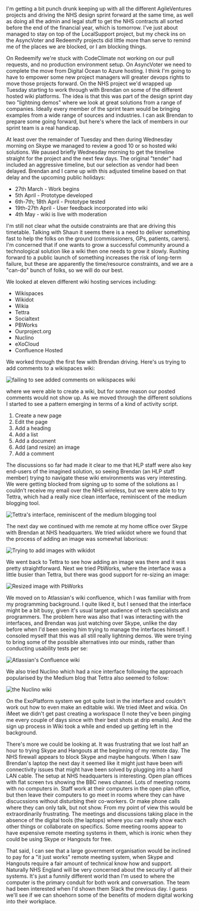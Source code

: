 I'm getting a bit punch drunk keeping up with all the different AgileVentures projects and driving the NHS design sprint forward at the same time, as well as doing all the admin and legal stuff to get the NHS contracts all sorted before the end of the financial year, which is tomorrow.  I've just about managed to stay on top of the LocalSupport project, but my check ins on the AsyncVoter and Redeemify projects did little more than serve to remind me of the places we are blocked, or I am blocking things.

On Redeemify we're stuck with CodeClimate not working on our pull requests, and no production environment setup.  On AsyncVoter we need to complete the move from Digital Ocean to Azure hosting.  I think I'm going to have to empower some new project managers will greater devops rights to move those projects forward.  On the NHS project we'd wrapped up Tuesday starting to work through with Brendan on some of the different hosted wiki platforms.  The idea is that this was part of the design sprint day two "lightning demos" where we look at great solutions from a range of companies.  Ideally every member of the sprint team would be bringing examples from a wide range of sources and industries.  I can ask Brendan to prepare some going forward, but here's where the lack of members in our sprint team is a real handicap.

At least over the remainder of Tuesday and then during Wednesday morning on Skype we managed to review a good 10 or so hosted wiki solutions.  We paused briefly Wednesday morning to get the timeline straight for the project and the next few days.  The original "tender" had included an aggressive timeline, but our selection as vendor had been delayed.  Brendan and I came up with this adjusted timeline based on that delay and the upcoming public holidays:

* 27th March - Work begins
* 5th April - Prototype developed
* 6th-7th; 18th April - Prototype tested
* 19th-27th April - User feedback incorporated into wiki
* 4th May - wiki is live with moderation

I'm still not clear what the outside constraints are that are driving this timetable.  Talking with Shaun it seems there is a need to deliver something fast to help the folks on the ground (commissioners, GPs, patients, carers).  I'm concerned that if one wants to grow a successful community around a technological solution like a wiki then one needs to grow it slowly.  Rushing forward to a public launch of something increases the risk of long-term failure, but these are apparently the time/resource constraints, and we are a "can-do" bunch of folks, so we will do our best.

We looked at eleven different wiki hosting services including:

* Wikispaces
* Wikidot
* Wikia
* Tettra
* Socialtext
* PBWorks
* Ourproject.org
* Nuclino
* eXoCloud
* Confluence Hosted

We worked through the first few with Brendan driving.  Here's us trying to add comments to a wikispaces wiki:

![failing to see added comments on wikispaces wiki](https://www.dropbox.com/s/hn9zulbam61b4pp/Screenshot%202017-03-30%2010.19.20.png?dl=1)

where we were able to create a wiki, but for some reason our posted comments would not show up.   As we moved through the different solutions I started to see a pattern emerging in terms of a kind of activity script.

1. Create a new page
2. Edit the page
3. Add a heading
4. Add a list
5. Add a document
6. Add (and resize) an image
7. Add a comment

The discussions so far had made it clear to me that HLP staff were also key end-users of the imagined solution, so seeing Brendan (an HLP staff member) trying to navigate these wiki environments was very interesting.  We were getting blocked from signing up to some of the solutions as I couldn't receive my email over the NHS wireless, but we were able to try Tettra, which had a really nice clean interface, reminiscent of the medium blogging tool.

![Tettra's interface, reminiscent of the medium blogging tool](https://www.dropbox.com/s/88nk1nwpyvdc4lm/Screenshot%202017-03-30%2010.23.22.png?dl=1)

The next day we continued with me remote at my home office over Skype with Brendan at NHS headquarters.  We tried wikidot where we found that the process of adding an image was somewhat laborious:

![Trying to add images with wikidot](https://www.dropbox.com/s/fe5pw87f6bbf2ca/Screenshot%202017-03-31%2009.16.00.png?dl=1)

We went back to Tettra to see how adding an image was there and it was pretty straightforward.  Next we tried PbWorks, where the interface was a little busier than Tettra, but there was good support for re-sizing an image:

![Resized image with PbWorks](https://www.dropbox.com/s/74xnvyany1dzhxm/Screenshot%202017-03-31%2009.22.30.png?dl=1)

We moved on to Atlassian's wiki confluence, which I was familiar with from my programming background.  I quite liked it, but I sensed that the interface might be a bit busy, given it's usual target audience of tech specialists and programmers.  The problem here was also that I was interacting with the interfaces, and Brendan was just watching over Skype, unlike the day before when I'd been seeing him trying to manage the interfaces himself.  I consoled myself that this was all still really lightning demos.  We were trying to bring some of the possible alternatives into our minds, rather than conducting usability tests per se:

![Atlassian's Confluence wiki](https://www.dropbox.com/s/pbauj6vdnw45jy9/Screenshot%202017-03-31%2009.19.54.png?dl=1)

We also tried Nuclino which had a nice interface following the approach popularised by the Medium blog that Tettra also seemed to follow:

![the Nuclino wiki](https://www.dropbox.com/s/9wzt2ogq6xdqlpl/Screenshot%202017-03-31%2009.19.14.png?dl=1)

On the ExoPlatform system we got quite lost in the interface and couldn't work out how to even make an editable wiki.  We tried iMeet and wikia.  On iMeet we didn't get past creating a workspace (I note they've been pinging me every couple of days since with their best shots at drip emails).  And the sign up process in Wiki took a while and ended up getting left in the background. 

There's more we could be looking at.  It was frustrating that we lost half an hour to trying Skype and Hangouts at the beginning of my remote day.  The NHS firewall appears to block Skype and maybe hangouts.  When I saw Brendan's laptop the next day it seemed like it might just have been wifi connectivity issues that might have been solved by plugging into a hard LAN cable.  The setup at NHS headquarters is interesting.  Open plan offices with flat screen tvs showing the BBC news channel.  Lots of meeting rooms with no computers in.  Staff work at their computers in the open plan office, but then leave their computers to go meet in rooms where they can have discucssions without disturbing their co-workers.  Or make phone calls where they can only talk, but not show.  From my point of view this would be extraordinarily frustrating.  The meetings and discussions taking place in the absence of the digital tools (the laptops) where you can really show each other things or collaborate on specifics.  Some meeting rooms appear to have expensive remote meeting systems in them, which is ironic when they could be using Skype or Hangouts for free.

That said, I can see that a large government organisation would be inclined to pay for a "it just works" remote meeting system, when Skype and Hangouts require a fair amount of technical know how and support.  Naturally NHS England will be very concerned about the security of all their systems.  It's just a funnily different world than I'm used to where the computer is the primary conduit for both work and conversation.  The team had been interested when I'd shown them Slack the previous day.  I guess we'll see if we can shoehorn some of the benefits of modern digital working into their workplace.

